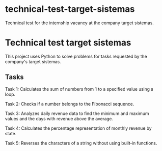 # technical-test-target-sistemas
Technical test for the internship vacancy at the company target sistemas.

# Technical test target sistemas
This project uses Python to solve problems for tasks requested by the company's target sistemas.


## Tasks

Task 1: Calculates the sum of numbers from 1 to a specified value using a loop.

Task 2: Checks if a number belongs to the Fibonacci sequence.

Task 3: Analyzes daily revenue data to find the minimum and maximum values and the days with revenue above the average.

Task 4: Calculates the percentage representation of monthly revenue by state.

Task 5: Reverses the characters of a string without using built-in functions.

